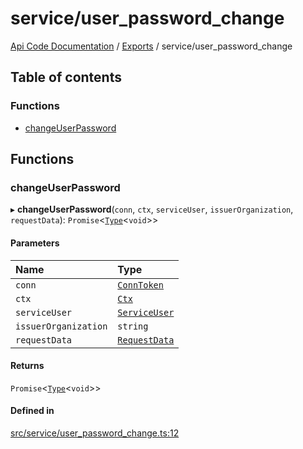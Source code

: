 # service/user\_password\_change
 
[Api Code Documentation](../README.md) / [Exports](../modules.md) / service/user\_password\_change

## Table of contents

### Functions

- [changeUserPassword](service_user_password_change.md#changeuserpassword)

## Functions

### changeUserPassword

▸ **changeUserPassword**(`conn`, `ctx`, `serviceUser`, `issuerOrganization`, `requestData`): `Promise`<[`Type`](result.md#type)<`void`\>\>

#### Parameters

| Name | Type |
| :------ | :------ |
| `conn` | [`ConnToken`](service_conn.md#conntoken) |
| `ctx` | [`Ctx`](../interfaces/lib_ctx.Ctx.md) |
| `serviceUser` | [`ServiceUser`](../interfaces/service_domain_organization_service_user.ServiceUser.md) |
| `issuerOrganization` | `string` |
| `requestData` | [`RequestData`](../interfaces/service_domain_organization_user_password_change.RequestData.md) |

#### Returns

`Promise`<[`Type`](result.md#type)<`void`\>\>

#### Defined in

[src/service/user_password_change.ts:12](https://github.com/openkfw/TruBudget/blob/95e6f8a/api/src/service/user_password_change.ts#L12)
